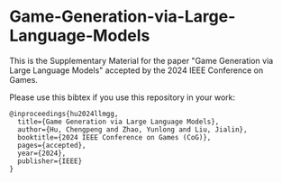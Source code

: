 # Game-Generation-via-Large-Language-Models

This is the Supplementary Material for the paper "Game Generation via Large Language Models" accepted by the 2024 IEEE Conference on Games.

Please use this bibtex if you use this repository in your work:

````
@inproceedings{hu2024llmgg,
  title={Game Generation via Large Language Models},
  author={Hu, Chengpeng and Zhao, Yunlong and Liu, Jialin},
  booktitle={2024 IEEE Conference on Games (CoG)},
  pages={accepted},
  year={2024},
  publisher={IEEE}
}
````
